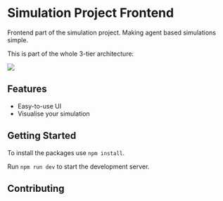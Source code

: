 # Simulation Project Frontend

Frontend part of the simulation project. Making agent based simulations simple. 

This is part of the whole 3-tier architecture: 

![](/public/docs/Summary%20Architecture.png)

## Features
* Easy-to-use UI
* Visualise your simulation

## Getting Started
To install the packages use `npm install`. 

Run `npm run dev` to start the development server. 

## Contributing